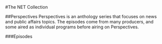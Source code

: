 #The NET Collection

##Perspectives
Perspectives is an anthology series that focuses on news and public affairs topics.  The episodes come from many producers, and some aired as individual programs before airing on Perspectives.

###Episodes
